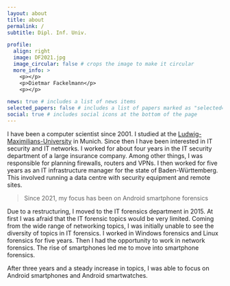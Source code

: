 ```yaml
---
layout: about
title: about
permalink: /
subtitle: Dipl. Inf. Univ.

profile:
  align: right
  image: DF2021.jpg
  image_circular: false # crops the image to make it circular
  more_info: >
    <p></p>
    <p>Dietmar Fackelmann</p>
    <p></p>

news: true # includes a list of news items
selected_papers: false # includes a list of papers marked as "selected={true}"
social: true # includes social icons at the bottom of the page
---
```


[Ludwig-Maximilians-University]:https://www.lmu.de/de/index.html "https://www.lmu.de/de/index.html"

I have been a computer scientist since 2001.
I studied at the [Ludwig-Maximilians-University] in Munich. 
Since then I have been interested in IT security and IT networks.
I worked for about four years in the IT security department of a large insurance company.
Among other things, I was responsible for planning firewalls, routers and VPNs.
I then worked for five years as an IT infrastructure manager for the state of Baden-Württemberg.
This involved running a data centre with security equipment and remote sites.

> Since 2021, my focus has been on Android smartphone forensics

Due to a restructuring, I moved to the IT forensics department in 2015.
At first I was afraid that the IT forensic topics would be very limited.
Coming from the wide range of networking topics, I was initially unable to see
the diversity of topics in IT forensics.
I worked in Windows forensics and Linux forensics for five years.
Then I had the opportunity to work in network forensics. 
The rise of smartphones led me to move into smartphone forensics.

After three years and a steady increase in topics, 
I was able to focus on Android smartphones and Android smartwatches.




